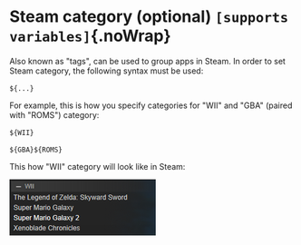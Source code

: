 # Steam category (optional) `[supports variables]`{.noWrap}

Also known as "tags", can be used to group apps in Steam. In order to set Steam category, the following syntax must be used:
```
${...}
```
For example, this is how you specify categories for "WII" and "GBA" (paired with "ROMS") category:
```
${WII}
```
```
${GBA}${ROMS}
```
This how "WII" category will look like in Steam:

![steamCategory](../../../images/category-example.png)
